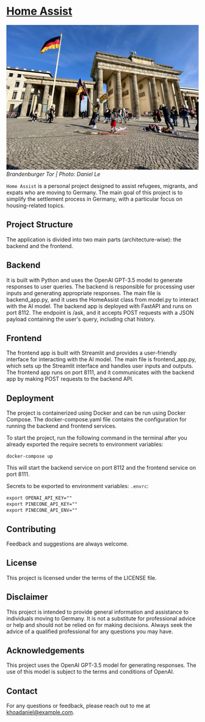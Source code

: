 # [Home Assist](http://18.199.129.28:8111/)

![Brandenburger Tor | Photo: Daniel Le](frontend/img/sidebar_img.jpg)
*Brandenburger Tor | Photo: Daniel Le*
<br>

`Home Assist` is a personal project designed to assist refugees, migrants, and expats who are moving to Germany. The main goal of this project is to simplify the settlement process in Germany, with a particular focus on housing-related topics.

## Project Structure
The application is divided into two main parts (architecture-wise): the backend and the frontend.

## Backend
It is built with Python and uses the OpenAI GPT-3.5 model to generate responses to user queries. The backend is responsible for processing user inputs and generating appropriate responses. The main file is backend_app.py, and it uses the HomeAssist class from model.py to interact with the AI model.
The backend app is deployed with FastAPI and runs on port 8112.
The endpoint is /ask, and it accepts POST requests with a JSON payload containing the user's query, including chat history.

## Frontend
The frontend app is built with Streamlit and provides a user-friendly interface for interacting with the AI model. The main file is frontend_app.py, which sets up the Streamlit interface and handles user inputs and outputs.
The frontend app runs on port 8111, and it communicates with the backend app by making POST requests to the backend API.

## Deployment
The project is containerized using Docker and can be run using Docker Compose. The docker-compose.yaml file contains the configuration for running the backend and frontend services.

To start the project, run the following command in the terminal after you already exported the require secrets to environment variables:

```
docker-compose up
```
This will start the backend service on port 8112 and the frontend service on port 8111.

Secrets to be exported to environment variables:
`.envrc`:
```
export OPENAI_API_KEY=""
export PINECONE_API_KEY=""
export PINECONE_API_ENV=""
```



## Contributing
Feedback and suggestions are always welcome.

## License
This project is licensed under the terms of the LICENSE file.

## Disclaimer
This project is intended to provide general information and assistance to individuals moving to Germany. It is not a substitute for professional advice or help and should not be relied on for making decisions. Always seek the advice of a qualified professional for any questions you may have.

## Acknowledgements
This project uses the OpenAI GPT-3.5 model for generating responses. The use of this model is subject to the terms and conditions of OpenAI.

## Contact
For any questions or feedback, please reach out to me at khoadaniel@example.com.